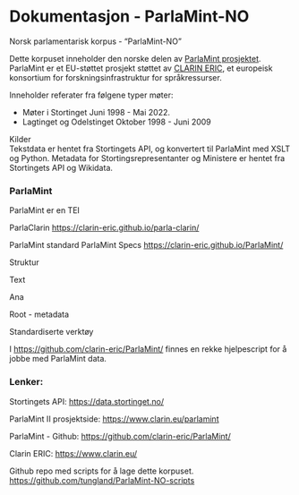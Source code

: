 # Dokumentasjon - ParlaMint-NO

Norsk parlamentarisk korpus - “ParlaMint-NO”

Dette korpuset inneholder den norske delen av [ParlaMint prosjektet](https://www.clarin.eu/parlamint). ParlaMint er et EU-støttet prosjekt støttet av [CLARIN ERIC](https://www.clarin.eu/), et europeisk konsortium for forskningsinfrastruktur for språkressurser. 



Inneholder referater fra følgene typer møter:
* Møter i Stortinget Juni 1998 - Mai 2022.
* Lagtinget og Odelstinget Oktober 1998 - Juni 2009

Kilder  
Tekstdata er hentet fra Stortingets API, og konvertert til ParlaMint med XSLT og Python. Metadata for Stortingsrepresentanter og Ministere er hentet fra Stortingets API og Wikidata. 

### ParlaMint

ParlaMint er en TEI 


ParlaClarin
https://clarin-eric.github.io/parla-clarin/

ParlaMint standard
ParlaMint Specs
https://clarin-eric.github.io/ParlaMint/

Struktur



Text

Ana

Root - metadata

Standardiserte verktøy

I https://github.com/clarin-eric/ParlaMint/ finnes en rekke hjelpescript for å jobbe med ParlaMint data. 

### Lenker:
Stortingets API:
https://data.stortinget.no/

ParlaMint II prosjektside:
https://www.clarin.eu/parlamint

ParlaMint - Github:
https://github.com/clarin-eric/ParlaMint/

Clarin ERIC:
https://www.clarin.eu/

Github repo med scripts for å lage dette korpuset.
https://github.com/tungland/ParlaMint-NO-scripts


